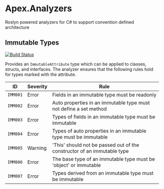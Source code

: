 # Apex.Analyzers
Roslyn powered analyzers for C# to support convention defined architecture

## Immutable Types

[![Build Status](https://numenfall.visualstudio.com/Games/_apis/build/status/Apex.Analyzers-CI?branchName=master)](https://numenfall.visualstudio.com/Games/_build/latest?definitionId=5&branchName=master)

Provides an `ImmutableAttribute` type which can be applied to classes, structs, and interfaces.  The analyzer ensures that the following rules hold for types marked with the attribute.

| ID | Severity | Rule
| --- | --- | --- |
| `IMM001` | Error | Fields in an immutable type must be readonly
| `IMM002` | Error | Auto properties in an immutable type must not define a set method
| `IMM003` | Error | Types of fields in an immutable type must be immutable
| `IMM004` | Error | Types of auto properties in an immutable type must be immutable
| `IMM005` | Warning | 'This' should not be passed out of the constructor of an immutable type
| `IMM006` | Error | The base type of an immutable type must be 'object' or immutable
| `IMM007` | Error | Types derived from an immutable type must be immutable

